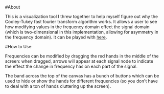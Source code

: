 #About

This is a visualization tool I threw together to help myself figure out why the Cooley-Tukey fast fourier transform algorithm works.  It allows a user to see how modifying values in the frequency domain effect the signal domain (which is two-dimensional in this implementation, allowing for asymmetry in the frequency domain).  It can be played with [here](http://adeshar00.github.io/FourierVisualization).


#How to Use

Frequencies can be modified by dragging the red hands in the middle of the screen: when dragged, arrows will appear at each signal node to indicate the effect the change in frequency has on each part of the signal.

The band across the top of the canvas has a bunch of buttons which can be used to hide or show the hands for different frequencies (so you don't have to deal with a ton of hands cluttering up the screen).
